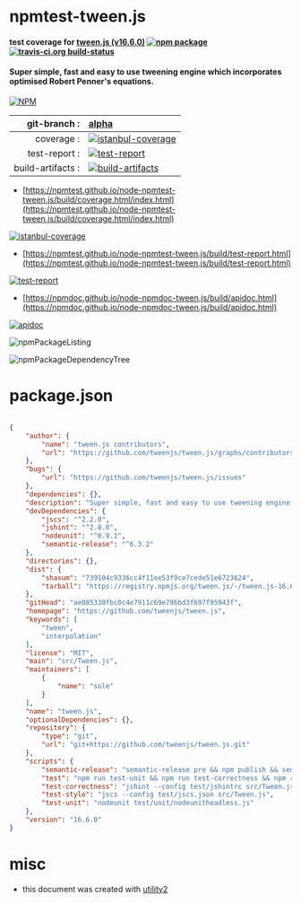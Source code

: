 # npmtest-tween.js

#### test coverage for  [tween.js (v16.6.0)](https://github.com/tweenjs/tween.js)  [![npm package](https://img.shields.io/npm/v/npmtest-tween.js.svg?style=flat-square)](https://www.npmjs.org/package/npmtest-tween.js) [![travis-ci.org build-status](https://api.travis-ci.org/npmtest/node-npmtest-tween.js.svg)](https://travis-ci.org/npmtest/node-npmtest-tween.js)

#### Super simple, fast and easy to use tweening engine which incorporates optimised Robert Penner's equations.

[![NPM](https://nodei.co/npm/tween.js.png?downloads=true&downloadRank=true&stars=true)](https://www.npmjs.com/package/tween.js)

| git-branch : | [alpha](https://github.com/npmtest/node-npmtest-tween.js/tree/alpha)|
|--:|:--|
| coverage : | [![istanbul-coverage](https://npmtest.github.io/node-npmtest-tween.js/build/coverage.badge.svg)](https://npmtest.github.io/node-npmtest-tween.js/build/coverage.html/index.html)|
| test-report : | [![test-report](https://npmtest.github.io/node-npmtest-tween.js/build/test-report.badge.svg)](https://npmtest.github.io/node-npmtest-tween.js/build/test-report.html)|
| build-artifacts : | [![build-artifacts](https://npmtest.github.io/node-npmtest-tween.js/glyphicons_144_folder_open.png)](https://github.com/npmtest/node-npmtest-tween.js/tree/gh-pages/build)|

- [https://npmtest.github.io/node-npmtest-tween.js/build/coverage.html/index.html](https://npmtest.github.io/node-npmtest-tween.js/build/coverage.html/index.html)

[![istanbul-coverage](https://npmtest.github.io/node-npmtest-tween.js/build/screenCapture.buildCi.browser.%252Ftmp%252Fbuild%252Fcoverage.lib.html.png)](https://npmtest.github.io/node-npmtest-tween.js/build/coverage.html/index.html)

- [https://npmtest.github.io/node-npmtest-tween.js/build/test-report.html](https://npmtest.github.io/node-npmtest-tween.js/build/test-report.html)

[![test-report](https://npmtest.github.io/node-npmtest-tween.js/build/screenCapture.buildCi.browser.%252Ftmp%252Fbuild%252Ftest-report.html.png)](https://npmtest.github.io/node-npmtest-tween.js/build/test-report.html)

- [https://npmdoc.github.io/node-npmdoc-tween.js/build/apidoc.html](https://npmdoc.github.io/node-npmdoc-tween.js/build/apidoc.html)

[![apidoc](https://npmdoc.github.io/node-npmdoc-tween.js/build/screenCapture.buildCi.browser.%252Ftmp%252Fbuild%252Fapidoc.html.png)](https://npmdoc.github.io/node-npmdoc-tween.js/build/apidoc.html)

![npmPackageListing](https://npmtest.github.io/node-npmtest-tween.js/build/screenCapture.npmPackageListing.svg)

![npmPackageDependencyTree](https://npmtest.github.io/node-npmtest-tween.js/build/screenCapture.npmPackageDependencyTree.svg)



# package.json

```json

{
    "author": {
        "name": "tween.js contributors",
        "url": "https://github.com/tweenjs/tween.js/graphs/contributors"
    },
    "bugs": {
        "url": "https://github.com/tweenjs/tween.js/issues"
    },
    "dependencies": {},
    "description": "Super simple, fast and easy to use tweening engine which incorporates optimised Robert Penner's equations.",
    "devDependencies": {
        "jscs": "^2.2.0",
        "jshint": "^2.8.0",
        "nodeunit": "^0.9.1",
        "semantic-release": "^6.3.2"
    },
    "directories": {},
    "dist": {
        "shasum": "739104c9336cc4f11ee53f9ce7cede51e6723624",
        "tarball": "https://registry.npmjs.org/tween.js/-/tween.js-16.6.0.tgz"
    },
    "gitHead": "ae085330fbc0c4e7911c69e786bd3f697f95943f",
    "homepage": "https://github.com/tweenjs/tween.js",
    "keywords": [
        "tween",
        "interpolation"
    ],
    "license": "MIT",
    "main": "src/Tween.js",
    "maintainers": [
        {
            "name": "sole"
        }
    ],
    "name": "tween.js",
    "optionalDependencies": {},
    "repository": {
        "type": "git",
        "url": "git+https://github.com/tweenjs/tween.js.git"
    },
    "scripts": {
        "semantic-release": "semantic-release pre && npm publish && semantic-release post",
        "test": "npm run test-unit && npm run test-correctness && npm run test-style",
        "test-correctness": "jshint --config test/jshintrc src/Tween.js",
        "test-style": "jscs --config test/jscs.json src/Tween.js",
        "test-unit": "nodeunit test/unit/nodeunitheadless.js"
    },
    "version": "16.6.0"
}
```



# misc
- this document was created with [utility2](https://github.com/kaizhu256/node-utility2)
